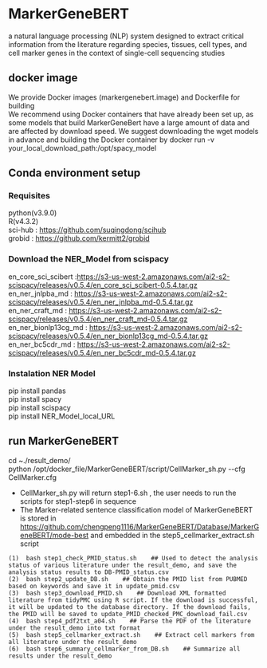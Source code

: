 # MarkerGeneBERT
a natural language processing (NLP) system designed to extract critical information from the literature regarding species, tissues, cell types, and cell marker genes in the context of single-cell sequencing studies

## docker image
We provide Docker images (markergenebert.image) and Dockerfile for building<br> 
We recommend using Docker containers that have already been set up, as some models that build MarkerGeneBert have a large amount of data and are affected by download speed. We suggest downloading the wget models in advance and building the Docker container by docker run -v your_local_download_path:/opt/spacy_model 
## Conda environment setup
### Requisites
python(v3.9.0)<br>
R(v4.3.2)<br>
sci-hub : https://github.com/suqingdong/scihub<br>
grobid : https://github.com/kermitt2/grobid<br>

### Download the NER_Model from scispacy
en_core_sci_scibert :https://s3-us-west-2.amazonaws.com/ai2-s2-scispacy/releases/v0.5.4/en_core_sci_scibert-0.5.4.tar.gz<br>
en_ner_jnlpba_md : https://s3-us-west-2.amazonaws.com/ai2-s2-scispacy/releases/v0.5.4/en_ner_jnlpba_md-0.5.4.tar.gz<br>
en_ner_craft_md : https://s3-us-west-2.amazonaws.com/ai2-s2-scispacy/releases/v0.5.4/en_ner_craft_md-0.5.4.tar.gz<br>
en_ner_bionlp13cg_md : https://s3-us-west-2.amazonaws.com/ai2-s2-scispacy/releases/v0.5.4/en_ner_bionlp13cg_md-0.5.4.tar.gz<br>
en_ner_bc5cdr_md : https://s3-us-west-2.amazonaws.com/ai2-s2-scispacy/releases/v0.5.4/en_ner_bc5cdr_md-0.5.4.tar.gz<br>

### Instalation NER Model
pip install pandas<br>
pip install spacy<br>
pip install scispacy<br>
pip install NER_Model_local_URL<br>



##  run MarkerGeneBERT
cd ~./result_demo/<br>
python /opt/docker_file/MarkerGeneBERT/script/CellMarker_sh.py --cfg CellMarker.cfg<br> 
- CellMarker_sh.py will return step1-6.sh , the user needs to run the scripts for step1-step6 in sequence
- The Marker-related sentence classification model of MarkerGeneBERT is stored in https://github.com/chengpeng1116/MarkerGeneBERT/Database/MarkerGeneBERT/mode-best and embedded in the step5_cellmarker_extract.sh script
```
(1)  bash step1_check_PMID_status.sh    ## Used to detect the analysis status of various literature under the result_demo, and save the analysis status results to DB-PMID_status.csv 
(2)  bash step2_update_DB.sh    ## Obtain the PMID list from PUBMED based on keywords and save it in update_pmid.csv
(3)  bash step3_download_PMID.sh    ## Download XML formatted literature from tidyPMC using R script. If the download is successful, it will be updated to the database directory. If the download fails, the PMID will be saved to update_PMID_checked_PMC_download_fail.csv
(4)  bash step4_pdf2txt_a04.sh    ## Parse the PDF of the literature under the result_demo into txt format
(5)  bash step5_cellmarker_extract.sh    ## Extract cell markers from all literature under the result_demo
(6)  bash step6_summary_cellmarker_from_DB.sh    ## Summarize all results under the result_demo
```





